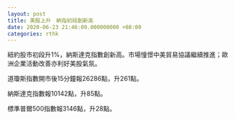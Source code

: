 ```yaml
---
layout: post
title: 美股上升　納指初段創新高
date: 2020-06-23 21:46:09.000000000 +08:00
categories: rthk
---
```


紐約股市初段升1%，納斯達克指數創新高。市場憧憬中美貿易協議繼續推進；歐洲企業活動改善亦利好美股氣氛。

道瓊斯指數開市後15分鐘報26286點，升261點。

納斯達克指數報10142點，升85點。

標準普爾500指數報3146點，升28點。
